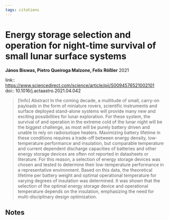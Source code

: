 ```yaml
---
tags: citations
---
```

# Energy storage selection and operation for night-time survival of small lunar surface systems

**János Biswas, Pietro Queiroga Malzone, Felix Rößler**
2021

link:: https://www.sciencedirect.com/science/article/pii/S0094576521002101
doi:: 10.1016/j.actaastro.2021.04.042

> [!info] Abstract
> In the coming decade, a multitude of small, carry-on payloads in the form of miniature rovers, scientific instruments and surface deployed stand-alone systems will provide many new and exciting possibilities for lunar exploration. For these system, the survival of and operation in the extreme cold of the lunar night will be the biggest challenge, as most will be purely battery driven and unable to rely on radioisotope heaters. Maximizing battery lifetime in these conditions requires a trade-off between energy density, low-temperature performance and insulation, but comparable temperature and current dependent discharge capacities of batteries and other energy storage devices are often not reported in datasheets or literature. For this reason, a selection of energy storage devices was chosen and tested to determine their low-temperature performance in a representative environment. Based on this data, the theoretical lifetime per battery weight and optimal operational temperature for varying degrees of insulation was determined. It was shown that the selection of the optimal energy storage device and operational temperature depends on the insulation, emphasizing the need for multi-disciplinary design optimization.



## Notes

